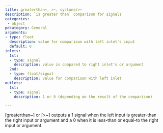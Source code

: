 ```yaml
---
title: greaterthan~, >~, cyclone/>~
description: `is greater than` comparison for signals
categories:
 - object
pdcategory: General
arguments:
- type: float
  description: value for comparison with left inlet's input
  default: 0
inlets:
  1st:
  - type: signal
    description: value is compared to right inlet's or argument
  2nd:
  - type: float/signal
    description: value for comparison with left inlet
outlets:
  1st:
  - type: signal
    description: 1 or 0 (depending on the result of the comparison)

---
```


[greaterthan~] or [>~] outputs a 1 signal when the left input is greater-than the right input or argument and a 0 when it is less-than or equal-to the right input or argument.

